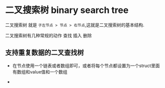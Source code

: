 # 二叉搜索树 binary search tree

二叉搜索树 就是 `子左节点 > 节点 > 右节点`,这就是二叉搜索树的基本结构.

二叉搜索树有几种常规的动作 查找 插入 删除

## 支持重复数据的二叉查找树

- 在节点使用一个链表或者数组即可，或者将每个节点都设置为一个struct里面有数组和value值和一个数组

-
